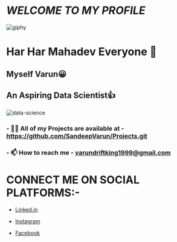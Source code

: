  # *WELCOME TO MY PROFILE*   
![giphy](https://user-images.githubusercontent.com/103124981/232190750-bde212e1-3072-4389-a88d-329a00c719cc.gif)
#  **Har Har Mahadev Everyone** 🙏                        
## **Myself Varun**😀 
## **An Aspiring Data Scientist**👍
![data-science](https://user-images.githubusercontent.com/103124981/232191071-6413eb09-2fbe-4b52-8b77-13a90abf10a3.jpg)
### - 👨‍💻 All of my Projects are available at - https://github.com/SandeepVarun/Projects.git
### - 📫 How to reach me - varundriftking1999@gmail.com                           
# CONNECT ME ON SOCIAL PLATFORMS:-

- [Linked.in](https://www.linkedin.com/in/sandeep-varun-patro-704152233/)


- [Instagram](https://www.instagram.com/__its_me_varun__/)


- [Facebook](https://www.facebook.com/sandeep.varun.754/)                         

 
 



 
                                        
                                        
  



 












<!---
SandeepVarun/SandeepVarun is a ✨ special ✨ repository because its `README.md` (this file) appears on your GitHub profile.
You can click the Preview link to take a look at your changes.
--->
